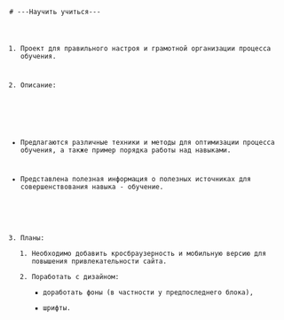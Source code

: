 <code>
# ---Научить учиться---

1. Проект для правильного настроя
и грамотной организации процесса обучения.

2. Описание:

* Предлагаются различные техники и методы для оптимизации процесса обучения, а также пример порядка работы над навыками.

* Представлена полезная информация о полезных источниках для совершенствования навыка - обучение.

3. Планы:  
    1. Необходимо добавить кросбраузерность и мобильную версию
для повышения привлекательности сайта.
    2. Поработать с дизайном:
        * доработать фоны (в частности у предпоследнего блока),  
        * шрифты.
</code>